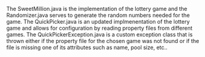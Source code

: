 
The SweetMillion.java is the implementation of the lottery game and the Randomizer.java serves to generate the random numbers
needed for the game.
The QuickPicker.java is an updated implmenentation of the lottery game and allows for configuration by reading property files from different games.
The QuickPickerException.java is a custom exception class that is thrown either if the property file for the chosen game was not found or if the file is missing one of its attributes such as name, pool size, etc..

